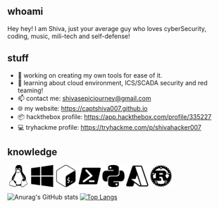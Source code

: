 ## whoami

Hey hey! I am Shiva, just your average guy who loves cyberSecurity, coding, music, mili-tech and self-defense! 

## stuff

- 🔭 working on creating my own tools for ease of it.
- 🌱 learning about cloud environment, ICS/SCADA security and red teaming!
- 📫 contact me: shivasepicjourney@gmail.com
- 🌐 my website: https://captshiva007.github.io
- 📦 hackthebox profile: https://app.hackthebox.com/profile/335227
- 💻 tryhackme profile: https://tryhackme.com/p/shivahacker007

## knowledge

<p align="left">
<a target="blank"><img align="center" src="linux.svg" alt="" height="50" /></a>
<a target="blank"><img align="center" src="windows10.svg" alt="" height="50" /></a>
<a target="blank"><img align="center" src="gnubash.svg" alt="" height="50" /></a>
<a target="blank"><img align="center" src="powershell.svg" alt="" height="50" /></a>
<a target="blank"><img align="center" src="python.svg" alt="" height="50" /></a>
<a target="blank"><img align="center" src="microsoftazure.svg" alt="" height="50" /></a>
<a target="blank"><img align="center" src="rust.svg" alt="https://rust-lang.org/" height="50" /></a>
</p>



![Anurag's GitHub stats](https://github-readme-stats.vercel.app/api?username=captshiva007&show_icons=true&theme=cobalt)
[![Top Langs](https://github-readme-stats.vercel.app/api/top-langs/?username=captshiva007&lang_count=4&layout=compact)](https://github.com/captshiva007/)
